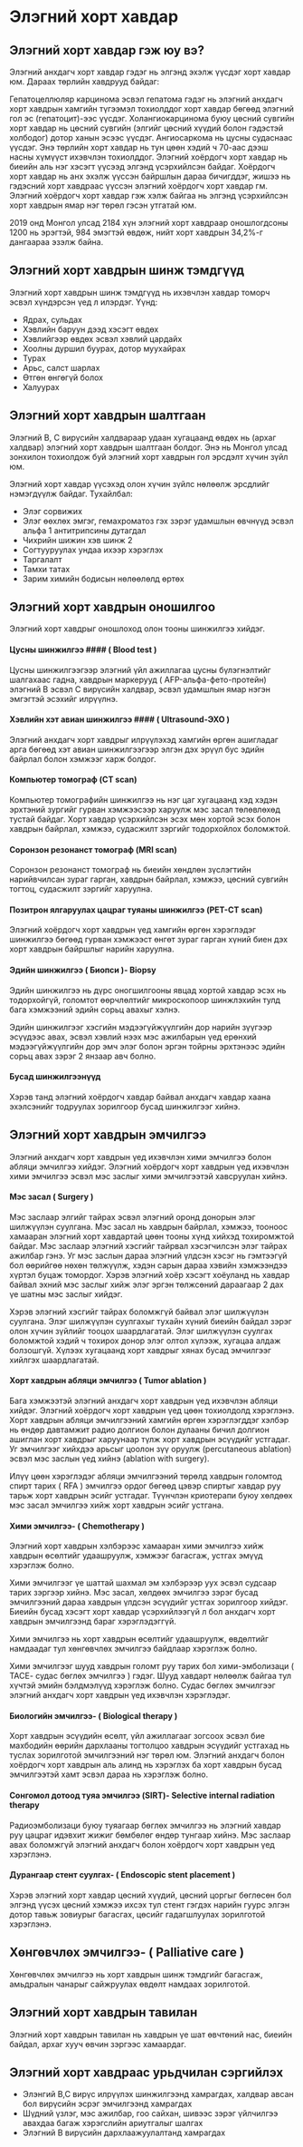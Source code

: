 # Элэгний хорт хавдар 

## Элэгний хорт хавдар гэж юу вэ?

Элэгний анхдагч хорт хавдар гэдэг нь элгэнд эхэлж үүсдэг хорт хавдар юм. Дараах төрлийн хавдрууд байдаг:

Гепатоцеллюляр карцинома эсвэл гепатома гэдэг нь элэгний анхдагч хорт хавдрын хамгийн түгээмэл тохиолддог хорт хавдар бөгөөд элэгний гол эс (гепатоцит)-ээс үүсдэг.
Холангиокарцинома буюу цөсний сувгийн хорт хавдар нь цөсний сувгийн (элгийг цөсний хүүдий болон гэдэстэй холбодог) дотор ханын эсээс үүсдэг.
Ангиосаркома нь цусны судаснаас үүсдэг. Энэ төрлийн хорт хавдар нь тун цөөн хэдий ч 70-аас дээш насны хүмүүст ихэвчлэн тохиолддог.
Элэгний хоёрдогч хорт хавдар нь биеийн аль нэг хэсэгт үүсээд элгэнд үсэрхийлсэн байдаг. 
Хоёрдогч хорт хавдар нь анх эхэлж үүссэн байршлын дараа бичигддэг, жишээ нь гэдэсний хорт хавдраас үүссэн элэгний хоёрдогч хорт хавдар гм. Элэгний хоёрдогч хорт хавдар гэж хэлж байгаа нь элгэнд үсэрхийлсэн хорт хавдрын ямар нэг төрөл гэсэн утгатай юм.

2019 онд Монгол улсад 2184 хүн элэгний хорт хавдраар оношлогдсоны 1200 нь эрэгтэй, 984 эмэгтэй өвдөж, нийт хорт хавдрын 34,2%-г дангаараа эзэлж байна. 

## Элэгний хорт хавдрын шинж тэмдгүүд
Элэгний хорт хавдрын шинж тэмдгүүд нь ихэвчлэн хавдар томорч эсвэл хүндэрсэн үед л илэрдэг. Үүнд:

- Ядрах, сульдах
- Хэвлийн баруун дээд хэсэгт өвдөх
- Хэвлийгээр өвдөх эсвэл хэвлий цардайх
- Хоолны дуршил буурах, дотор муухайрах
- Турах
- Арьс, салст шарлах 
- Өтгөн өнгөгүй болох 
- Халуурах

## Элэгний хорт хавдрын шалтгаан
Элэгний В, С вирүсийн халдвараар удаан хугацаанд өвдөх нь (архаг халдвар) элэгний хорт хавдрын шалтгаан болдог. Энэ нь Монгол улсад зонхилон тохиолдож буй элэгний хорт хавдрын гол эрсдэлт хүчин зүйл юм.

Элэгний хорт хавдар үүсэхэд олон хүчин зүйлс нөлөөлж эрсдлийг нэмэгдүүлж байдаг. Тухайлбал:

- Элэг сорвижих
- Элэг өөхлөх эмгэг, гемахроматоз гэх зэрэг удамшлын өвчнүүд эсвэл альфа 1 антитрипсины дутагдал
- Чихрийн шижин хэв шинж 2
- Согтууруулах ундаа ихээр хэрэглэх
- Таргалалт
- Тамхи татах
- Зарим химийн бодисын нөлөөлөлд өртөх
 
 ## Элэгний хорт хавдрын оношилгоо
 Элэгний хорт хавдрыг оношлоход олон тооны шинжилгээ хийдэг.

#### Цусны шинжилгээ #### ( Blood test )
Цусны шинжилгээгээр элэгний үйл ажиллагаа цусны бүлэгнэлтийг шалгахаас гадна, хавдрын маркерууд ( AFP-альфа-фето-протейн) элэгний В эсвэл С вирүсийн халдвар, эсвэл удамшлын ямар нэгэн эмгэгтэй эсэхийг илрүүлнэ.

#### Хэвлийн хэт авиан шинжилгээ #### ( Ultrasound-ЭХО ) 
Элэгний анхдагч хорт хавдрыг илрүүлэхэд хамгийн өргөн ашигладаг арга бөгөөд хэт авиан шинжилгээгээр элгэн дэх эрүүл бус эдийн байрлал болон хэмжээг харж болдог.

#### Компьютер томограф (CT scan)
Компьютер томографийн шинжилгээ нь нэг цаг хугацаанд хэд хэдэн эрхтэний зургийг гурван хэмжээсээр харуулж мэс засал төлөвлөхөд тустай байдаг. Хорт хавдар үсэрхийлсэн эсэх мөн хортой эсэх болон хавдрын байрлал, хэмжээ, судасжилт зэргийг тодорхойлох боломжтой. 

#### Соронзон резонанст томограф (MRI scan)
Соронзон резонанст томограф нь биеийн хөндлөн зүслэгтийн нарийвчилсан зураг гарган, хавдрын байрлал, хэмжээ, цөсний сувгийн тогтоц, судасжилт зэргийг харуулна. 

#### Позитрон ялгаруулах цацраг туяаны шинжилгээ (PET-CT scan)
Элэгний хоёрдогч хорт хавдрын үед хамгийн өргөн хэрэглэдэг шинжилгээ бөгөөд гурван хэмжээст өнгөт зураг гарган хүний биен дэх хорт хавдрын байршлыг нарийн харуулна.

#### Эдийн шинжилгээ ( Биопси )- Biopsy
Эдийн шинжилгээ нь  дүрс оногшилгооны явцад хортой хавдар эсэх нь тодорхойгүй, голомтот өөрчлөлтийг микроскопоор шинжлэхийн тулд бага хэмжээний эдийн сорьц авахыг хэлнэ. 

Эдийн шинжилгээг хэсгийн мэдээгүйжүүлгийн дор нарийн зүүгээр эсүүдээс авах, эсвэл хэвлий нээх мэс ажилбарын үед ерөнхий мэдээгүйжүүлгийн дор эмч элэг болон эргэн тойрны эрхтэнээс эдийн сорьц авах зэрэг 2 янзаар авч болно. 

#### Бусад шинжилгээнүүд
Хэрэв танд элэгний хоёрдогч хавдар байвал анхдагч хавдар хаана эхэлсэнийг тодруулах зорилгоор бусад шинжилгээг хийнэ.

## Элэгний хорт хавдрын эмчилгээ
Элэгний анхдагч хорт хавдрын үед ихэвчлэн хими эмчилгээ болон абляци эмчилгээ хийдэг.
Элэгний хоёрдогч хорт хавдрын үед ихэвчлэн хими эмчилгээ эсвэл мэс заслыг хими эмчилгээтэй хавсруулан хийнэ.

#### Мэс засал ( Surgery )
Мэс заслаар элгийг тайрах эсвэл элэгний оронд донорын элэг шилжүүлэн суулгана.
Мэс засал нь хавдрын байрлал, хэмжээ, тооноос хамааран элэгний хорт хавдартай цөөн тооны хүнд хийхэд тохиромжтой байдаг.
Мэс заслаар элэгний хэсгийг тайрвал хэсэгчилсэн элэг тайрах ажилбар гэнэ. Уг мэс заслын дараа элэгний үлдсэн хэсэг нь гэмтээгүй бол өөрийгөө нөхөн төлжүүлж, хэдэн сарын дараа хэвийн хэмжээндээ хүртэл буцаж томордог. Хэрэв элэгний хоёр хэсэгт хоёуланд нь хавдар байвал эхний мэс заслыг хийж элэг эргэн төлжсөний дараагаар 2 дах үе шатны мэс заслыг хийдэг.   

Хэрэв элэгний хэсгийг тайрах боломжгүй байвал элэг шилжүүлэн суулгана. Элэг шилжүүлэн суулгахыг тухайн хүний биеийн байдал зэрэг олон хүчин зүйлийг тооцох шаардлагатай. Элэг шилжүүлэн суулгах боломжтой хэдий ч тохирох донор элэг олтол хүлээж, хугацаа алдаж болзошгүй. Хүлээх хугацаанд хорт хавдрыг хянах бусад эмчилгээг хийлгэх шаардлагатай.

#### Хорт хавдрын абляци эмчилгээ ( Tumor ablation )
Бага хэмжээтэй элэгний анхдагч хорт хавдрын үед ихэвчлэн абляци хийдэг. Элэгний хоёрдогч хорт хавдрын үед цөөн тохиолдолд хэрэглэнэ.
Хорт хавдрын абляци эмчилгээний хамгийн өргөн хэрэглэгддэг хэлбэр нь өндөр давтамжит радио долгион болон дулааны бичил долгион ашиглан хорт хавдрыг харуунаар түлж хорт хавдрын эсүүдийг устгадаг. Уг эмчилгээг хийхдээ арьсыг цоолон зүү оруулж (percutaneous ablation)   эсвэл мэс заслын үед хийнэ (ablation with surgery).

Илүү цөөн хэрэглэдэг абляци эмчилгээний төрөлд хавдрын голомтод спирт тарих ( RFA ) эмчилгээ ордог бөгөөд цэвэр спиртыг хавдар руу тарьж хорт хавдрын эсийг устгадаг. Түүнчлэн криотерапи буюу хөлдөөх мэс засал эмчилгээ хийж хорт хавдрын эсийг устгана.

#### Хими эмчилгээ- ( Chemotherapy )
Элэгний хорт хавдрын хэлбэрээс хамааран хими эмчилгээ хийж хавдрын өсөлтийг удаашруулж, хэмжээг багасгаж, устгах эмүүд хэрэглэж болно.

Хими эмчилгээг үе шаттай шахмал эм хэлбэрээр уух эсвэл судсаар тарих зэргээр хийнэ. Мэс засал, хөлдөөх эмчилгээ зэрэг бусад эмчилгээний дараа хавдрын  үлдсэн эсүүдийг устгах зорилгоор хийдэг. Биеийн бусад хэсэгт хорт хавдар үсэрхийлээгүй л бол анхдагч хорт хавдрын эмчилгээнд бараг хэрэглэдэггүй.

Хими эмчилгээ нь хорт хавдрын өсөлтийг удаашруулж, өвдөлтийг намдаадаг тул хөнгөвчлөх эмчилгээ байдлаар хэрэглэж болно. 

Хими эмчилгээг шууд хавдрын голомт руу тарих бол хими-эмболизаци ( ТАСЕ- судас бөглөх эмчилгээ ) гэдэг. Шууд хавдарт нөлөөлж байгаа тул хүчтэй эмийн бэлдмэлүүд хэрэглэж болно. Судас бөглөх эмчилгээг элэгний анхдагч хорт хавдрын үед ихэвчлэн хэрэглэдэг.

#### Биологийн эмчилгээ- ( Biological therapy )
Хорт хавдрын эсүүдийн өсөлт, үйл ажиллагааг зогсоох эсвэл бие махбодийн өөрийн дархлааны тогтолцоо хавдрын эсүүдийг устгахад нь туслах зорилготой эмчилгээний нэг төрөл юм. Элэгний анхдагч болон хоёрдогч хорт хавдрын аль алинд нь хэрэглэх ба хорт хавдрын бусад эмчилгээтэй хамт эсвэл дараа нь хэрэглэж болно.

#### Сонгомол дотоод туяа эмчилгээ (SIRT)- Selective internal radiation therapy 
Радиоэмболизаци буюу туяагаар бөглөх эмчилгээ нь элэгний хавдар руу цацраг идэвхит жижиг бөмбөлөг өндөр тунгаар хийнэ. Мэс заслаар авах боломжгүй элэгний анхдагч болон хоёрдогч хорт хавдрын үед хэрэглэнэ. 

#### Дурангаар стент суулгах- ( Endoscopic stent placement )
Хэрэв элэгний хорт хавдар цөсний хүүдий, цөсний цоргыг бөглөсөн бол элгэнд үүсэх цөсний хэмжээ ихсэх тул стент гэгдэх нарийн гуурс элгэн дотор тавьж зовиурыг багасгах, цөсийг гадагшлуулах зорилготой хэрэглэнэ. 

## Хөнгөвчлөх эмчилгээ- ( Palliative care )
Хөнгөвчлөх эмчилгээ нь хорт хавдрын шинж тэмдгийг багасгаж, амьдралын чанарыг сайжруулах өвдөлт намдаах зорилготой.

## Элэгний хорт хавдрын тавилан
Элэгний хорт хавдрын тавилан нь хавдрын үе шат өвчтөний нас, биеийн байдал, архаг хууч өвчин зэргээс хамаардаг.

## Элэгний хорт хавдраас урьдчилан сэргийлэх
- Элэнгий В,С вирүс илрүүлэх шинжилгээнд хамрагдах, халдвар авсан бол вирүсийн эсрэг эмчилгээнд хамрагдах
- Шүдний үзлэг, мэс ажилбар, гоо сайхан, шивээс зэрэг үйлчилгээ авахдаа багаж хэрэгслийн ариутгалыг шалгах 
- Элэгний В вирүсийн дархлаажуулалтанд хамрагдах 
